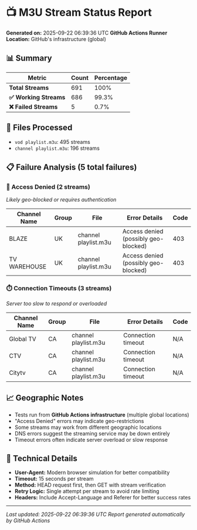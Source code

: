 # 📺 M3U Stream Status Report

**Generated on:** 2025-09-22 06:39:36 UTC
**GitHub Actions Runner Location:** GitHub's infrastructure (global)

## 📊 Summary

| Metric | Count | Percentage |
|--------|-------|------------|
| **Total Streams** | 691 | 100% |
| **✅ Working Streams** | 686 | 99.3% |
| **❌ Failed Streams** | 5 | 0.7% |

## 📁 Files Processed

- `vod playlist.m3u`: 495 streams
- `channel playlist.m3u`: 196 streams

## 📋 Failure Analysis (5 total failures)

### 🚫 Access Denied (2 streams)
*Likely geo-blocked or requires authentication*

| Channel Name | Group | File | Error Details | Code |
|-------------|-------|------|---------------|------|
| BLAZE | UK | channel playlist.m3u | Access denied (possibly geo-blocked) | 403 |
| TV WAREHOUSE | UK | channel playlist.m3u | Access denied (possibly geo-blocked) | 403 |

### ⏱️ Connection Timeouts (3 streams)
*Server too slow to respond or overloaded*

| Channel Name | Group | File | Error Details | Code |
|-------------|-------|------|---------------|------|
| Global TV | CA | channel playlist.m3u | Connection timeout | N/A |
| CTV | CA | channel playlist.m3u | Connection timeout | N/A |
| Citytv | CA | channel playlist.m3u | Connection timeout | N/A |


## 📈 Geographic Notes

- Tests run from **GitHub Actions infrastructure** (multiple global locations)
- "Access Denied" errors may indicate geo-restrictions
- Some streams may work from different geographic locations
- DNS errors suggest the streaming service may be down entirely
- Timeout errors often indicate server overload or slow response

## 📝 Technical Details

- **User-Agent:** Modern browser simulation for better compatibility
- **Timeout:** 15 seconds per stream
- **Method:** HEAD request first, then GET with stream verification
- **Retry Logic:** Single attempt per stream to avoid rate limiting
- **Headers:** Include Accept-Language and Referer for better success rates

---
*Last updated: 2025-09-22 06:39:36 UTC*
*Report generated automatically by GitHub Actions*
